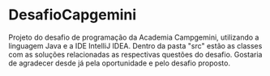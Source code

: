 # DesafioCapgemini
Projeto do desafio de programação da Academia Campgemini, utilizando a linguagem Java e a IDE IntelliJ IDEA. Dentro da pasta "src" estão as classes com as soluções relacionadas as respectivas questões do desafio. Gostaria de agradecer desde já pela oportunidade e pelo desafio proposto. 
